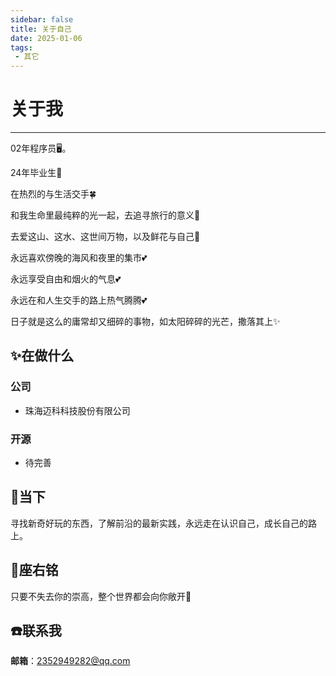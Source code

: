 ```yaml
---
sidebar: false
title: 关于自己
date: 2025-01-06
tags:
 - 其它
---
```


# 关于我

---

02年程序员🖥️。

24年毕业生🤠

在热烈的与生活交手🍀

和我生命里最纯粹的光一起，去追寻旅行的意义🚝

去爱这山、这水、这世间万物，以及鲜花与自己🍃

永远喜欢傍晚的海风和夜里的集市💕

永远享受自由和烟火的气息💕

永远在和人生交手的路上热气腾腾💕

日子就是这么的庸常却又细碎的事物，如太阳碎碎的光芒，撒落其上✨


## :sparkles:在做什么
### 公司
* 珠海迈科科技股份有限公司

### 开源
* 待完善

## :rocket:当下
寻找新奇好玩的东西，了解前沿的最新实践，永远走在认识自己，成长自己的路上。


## :pencil:座右铭
只要不失去你的崇高，整个世界都会向你敞开🌟

## :phone:联系我
**邮箱**：2352949282@qq.com